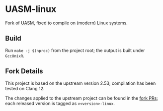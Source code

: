 # UASM-linux

Fork of [UASM](https://github.com/Terraspace/UASM), fixed to compile on (modern) Linux systems.

## Build

Run `make -j $(nproc)` from the project root; the output is built under `GccUnixR`.

## Fork Details

This project is based on the upstream version 2.53; compilation has been tested on Clang 12.

The changes applied to the upstream project can be found in the [fork PRs](/../../pulls?q=is%3Apr+is%3Aclosed); each released version is tagged as `v<version>-linux`.
